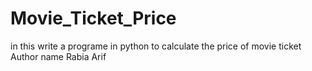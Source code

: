 # Movie_Ticket_Price
in this write a programe in python to calculate the price of movie ticket
Author name Rabia Arif
